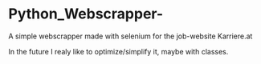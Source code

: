 # Python_Webscrapper-
A simple webscrapper made with selenium for the job-website Karriere.at 

In the future I realy like to optimize/simplify it, maybe with classes.
